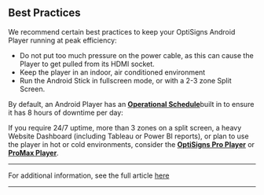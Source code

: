 ## Best Practices

We recommend certain best practices to keep your OptiSigns Android Player running at peak efficiency:

  * Do not put too much pressure on the power cable, as this can cause the Player to get pulled from its HDMI socket.
  * Keep the player in an indoor, air conditioned environment
  * Run the Android Stick in fullscreen mode, or with a 2-3 zone Split Screen.



By default, an Android Player has an [**Operational Schedule**](https://support.optisigns.com/hc/en-us/articles/28598173096723-How-To-Create-and-Use-Operational-Schedules-HDMI-CEC-RS-232)built in to ensure it has 8 hours of downtime per day:



If you require 24/7 uptime, more than 3 zones on a split screen, a heavy Website Dashboard (including Tableau or Power BI reports), or plan to use the player in hot or cold environments, consider the [**OptiSigns Pro Player**](https://shop.optisigns.com/products/optisigns-digital-signage-player) or [**ProMax Player**](https://shop.optisigns.com/products/optisigns-promax-signage-player).

* * *

For additional information, see the full article [here](https://support.optisigns.com/hc/en-us/articles/40147900639891)

---
